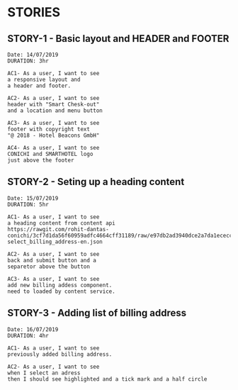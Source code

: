 # STORIES

## STORY-1 - Basic layout and HEADER and FOOTER

```
Date: 14/07/2019
DURATION: 3hr
```

```
AC1- As a user, I want to see
a responsive layout and
a header and footer.

AC2- As a user, I want to see
header with "Smart Chesk-out"
and a location and menu button

AC3- As a user, I want to see
footer with copyright text
"@ 2018 - Hotel Beacons GmbH"

AC4- As a user, I want to see
CONICHI and SMARTHOTEL logo
just above the footer

```

## STORY-2 - Seting up a heading content

```
Date: 15/07/2019
DURATION: 5hr
```

```
AC1- As a user, I want to see
a heading content from content api
https://rawgit.com/rohit-dantas-conichi/3cf7d1da56f60959adfc4664cff31189/raw/e97db2ad3940dce2a7da1ececcc1375b1f46311d/page-select_billing_address-en.json

AC2- As a user, I want to see
back and submit button and a
separetor above the button

AC3- As a user, I want to see
add new billing addess component.
need to loaded by content service.
```

## STORY-3 - Adding list of billing address

```
Date: 16/07/2019
DURATION: 4hr
```

```
AC1- As a user, I want to see
previously added billing address.

AC2- As a user, I want to see
when I select an adress
then I should see highlighted and a tick mark and a half circle

```

